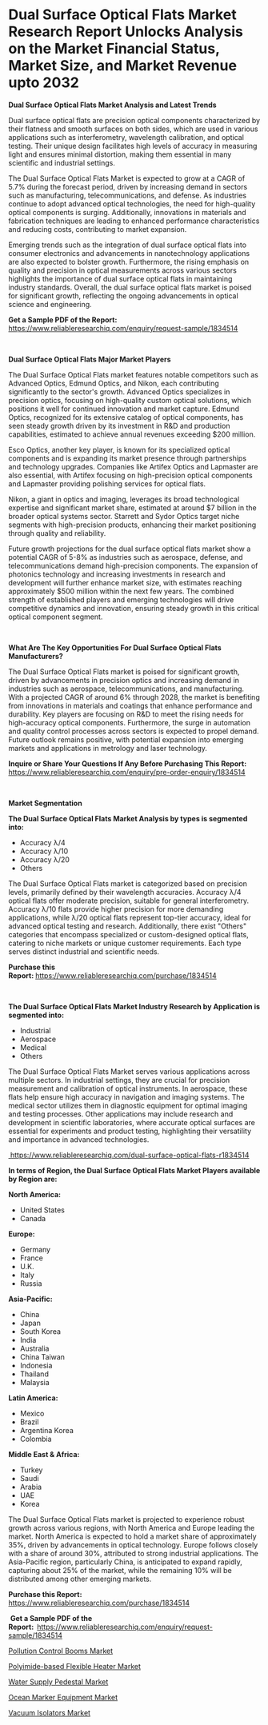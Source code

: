 <p><h1>Dual Surface Optical Flats Market Research Report Unlocks Analysis on the Market Financial Status, Market Size, and Market Revenue upto 2032</h1></p><p><strong>Dual Surface Optical Flats Market Analysis and Latest Trends</strong></p>
<p><p>Dual surface optical flats are precision optical components characterized by their flatness and smooth surfaces on both sides, which are used in various applications such as interferometry, wavelength calibration, and optical testing. Their unique design facilitates high levels of accuracy in measuring light and ensures minimal distortion, making them essential in many scientific and industrial settings.</p><p>The Dual Surface Optical Flats Market is expected to grow at a CAGR of 5.7% during the forecast period, driven by increasing demand in sectors such as manufacturing, telecommunications, and defense. As industries continue to adopt advanced optical technologies, the need for high-quality optical components is surging. Additionally, innovations in materials and fabrication techniques are leading to enhanced performance characteristics and reducing costs, contributing to market expansion. </p><p>Emerging trends such as the integration of dual surface optical flats into consumer electronics and advancements in nanotechnology applications are also expected to bolster growth. Furthermore, the rising emphasis on quality and precision in optical measurements across various sectors highlights the importance of dual surface optical flats in maintaining industry standards. Overall, the dual surface optical flats market is poised for significant growth, reflecting the ongoing advancements in optical science and engineering.</p></p>
<p><strong>Get a Sample PDF of the Report:&nbsp;</strong> <a href="https://www.reliableresearchiq.com/enquiry/request-sample/1834514?utm_campaign=1842&utm_medium=2&utm_source=Github&utm_content=ia&utm_term=12042025&utm_id=dual-surface-optical-flats">https://www.reliableresearchiq.com/enquiry/request-sample/1834514</a></p>
<p>&nbsp;</p>
<p><strong>Dual Surface Optical Flats Major Market Players</strong></p>
<p><p>The Dual Surface Optical Flats market features notable competitors such as Advanced Optics, Edmund Optics, and Nikon, each contributing significantly to the sector's growth. Advanced Optics specializes in precision optics, focusing on high-quality custom optical solutions, which positions it well for continued innovation and market capture. Edmund Optics, recognized for its extensive catalog of optical components, has seen steady growth driven by its investment in R&D and production capabilities, estimated to achieve annual revenues exceeding $200 million.</p><p>Esco Optics, another key player, is known for its specialized optical components and is expanding its market presence through partnerships and technology upgrades. Companies like Artifex Optics and Lapmaster are also essential, with Artifex focusing on high-precision optical components and Lapmaster providing polishing services for optical flats. </p><p>Nikon, a giant in optics and imaging, leverages its broad technological expertise and significant market share, estimated at around $7 billion in the broader optical systems sector. Starrett and Sydor Optics target niche segments with high-precision products, enhancing their market positioning through quality and reliability.</p><p>Future growth projections for the dual surface optical flats market show a potential CAGR of 5-8% as industries such as aerospace, defense, and telecommunications demand high-precision components. The expansion of photonics technology and increasing investments in research and development will further enhance market size, with estimates reaching approximately $500 million within the next few years. The combined strength of established players and emerging technologies will drive competitive dynamics and innovation, ensuring steady growth in this critical optical component segment.</p></p>
<p>&nbsp;</p>
<p><strong>What Are The Key Opportunities For Dual Surface Optical Flats Manufacturers?</strong></p>
<p><p>The Dual Surface Optical Flats market is poised for significant growth, driven by advancements in precision optics and increasing demand in industries such as aerospace, telecommunications, and manufacturing. With a projected CAGR of around 6% through 2028, the market is benefiting from innovations in materials and coatings that enhance performance and durability. Key players are focusing on R&D to meet the rising needs for high-accuracy optical components. Furthermore, the surge in automation and quality control processes across sectors is expected to propel demand. Future outlook remains positive, with potential expansion into emerging markets and applications in metrology and laser technology.</p></p>
<p><strong>Inquire or Share Your Questions If Any Before Purchasing This Report:</strong> <a href="https://www.reliableresearchiq.com/enquiry/pre-order-enquiry/1834514?utm_campaign=1842&utm_medium=2&utm_source=Github&utm_content=ia&utm_term=12042025&utm_id=dual-surface-optical-flats">https://www.reliableresearchiq.com/enquiry/pre-order-enquiry/1834514</a></p>
<p>&nbsp;</p>
<p><strong>Market Segmentation</strong></p>
<p><strong>The Dual Surface Optical Flats Market Analysis by types is segmented into:</strong></p>
<p><ul><li>Accuracy λ/4</li><li>Accuracy λ/10</li><li>Accuracy λ/20</li><li>Others</li></ul></p>
<p><p>The Dual Surface Optical Flats market is categorized based on precision levels, primarily defined by their wavelength accuracies. Accuracy λ/4 optical flats offer moderate precision, suitable for general interferometry. Accuracy λ/10 flats provide higher precision for more demanding applications, while λ/20 optical flats represent top-tier accuracy, ideal for advanced optical testing and research. Additionally, there exist "Others" categories that encompass specialized or custom-designed optical flats, catering to niche markets or unique customer requirements. Each type serves distinct industrial and scientific needs.</p></p>
<p><strong>Purchase this Report:&nbsp;</strong><a href="https://www.reliableresearchiq.com/purchase/1834514?utm_campaign=1842&utm_medium=2&utm_source=Github&utm_content=ia&utm_term=12042025&utm_id=dual-surface-optical-flats">https://www.reliableresearchiq.com/purchase/1834514</a></p>
<p>&nbsp;</p>
<p><strong>The Dual Surface Optical Flats Market Industry Research by Application is segmented into:</strong></p>
<p><ul><li>Industrial</li><li>Aerospace</li><li>Medical</li><li>Others</li></ul></p>
<p><p>The Dual Surface Optical Flats Market serves various applications across multiple sectors. In industrial settings, they are crucial for precision measurement and calibration of optical instruments. In aerospace, these flats help ensure high accuracy in navigation and imaging systems. The medical sector utilizes them in diagnostic equipment for optimal imaging and testing processes. Other applications may include research and development in scientific laboratories, where accurate optical surfaces are essential for experiments and product testing, highlighting their versatility and importance in advanced technologies.</p></p>
<p><a href="https://www.reliableresearchiq.com/dual-surface-optical-flats-r1834514?utm_campaign=1842&utm_medium=2&utm_source=Github&utm_content=ia&utm_term=12042025&utm_id=dual-surface-optical-flats">&nbsp;https://www.reliableresearchiq.com/dual-surface-optical-flats-r1834514</a></p>
<p><strong>In terms of Region, the Dual Surface Optical Flats Market Players available by Region are:</strong></p>
<p>
    <p> <strong> North America: </strong>
        <ul>
            <li>United States</li>
            <li>Canada</li>
        </ul>
        </p> 
    <p> <strong> Europe: </strong>
        <ul>
            <li>Germany</li>
            <li>France</li>
            <li>U.K.</li>
            <li>Italy</li>
            <li>Russia</li>
        </ul>
        </p> 
    <p> <strong> Asia-Pacific: </strong>
        <ul>
            <li>China</li>
            <li>Japan</li>
            <li>South Korea</li>
            <li>India</li>
            <li>Australia</li>
            <li>China Taiwan</li>
            <li>Indonesia</li>
            <li>Thailand</li>
            <li>Malaysia</li>
        </ul>
        </p> 
    <p> <strong> Latin America: </strong>
        <ul>
            <li>Mexico</li>
            <li>Brazil</li>
            <li>Argentina Korea</li>
            <li>Colombia</li>
        </ul>
        </p> 
    <p> <strong> Middle East & Africa: </strong>
        <ul>
            <li>Turkey</li>
            <li>Saudi</li>
            <li>Arabia</li>
            <li>UAE</li>
            <li>Korea</li>
        </ul>
    </p>
    </p>
<p><p>The Dual Surface Optical Flats market is projected to experience robust growth across various regions, with North America and Europe leading the market. North America is expected to hold a market share of approximately 35%, driven by advancements in optical technology. Europe follows closely with a share of around 30%, attributed to strong industrial applications. The Asia-Pacific region, particularly China, is anticipated to expand rapidly, capturing about 25% of the market, while the remaining 10% will be distributed among other emerging markets.</p></p>
<p><strong>Purchase this Report: </strong><a href="https://www.reliableresearchiq.com/purchase/1834514?utm_campaign=1842&utm_medium=2&utm_source=Github&utm_content=ia&utm_term=12042025&utm_id=dual-surface-optical-flats">https://www.reliableresearchiq.com/purchase/1834514</a></p>
<p>&nbsp;<strong>Get a Sample PDF of the Report:&nbsp;&nbsp;</strong><a href="https://www.reliableresearchiq.com/enquiry/request-sample/1834514?utm_campaign=1842&utm_medium=2&utm_source=Github&utm_content=ia&utm_term=12042025&utm_id=dual-surface-optical-flats">https://www.reliableresearchiq.com/enquiry/request-sample/1834514</a></p>
<p><strong></strong></p>
<p><p><a href="https://github.com/stephaniwo144/Market-Research-Report-List-1/blob/main/pollution-control-booms-market.md?utm_campaign=1842&utm_medium=2&utm_source=Github&utm_content=ia&utm_term=12042025&utm_id=dual-surface-optical-flats">Pollution Control Booms Market</a></p><p><a href="https://github.com/nathandecarvalho/Market-Research-Report-List-6/blob/main/polyimide-based-flexible-heater-market.md?utm_campaign=1842&utm_medium=2&utm_source=Github&utm_content=ia&utm_term=12042025&utm_id=dual-surface-optical-flats">Polyimide-based Flexible Heater Market</a></p><p><a href="https://github.com/ParvinKhatun77/Market-Research-Report-List-2/blob/main/water-supply-pedestal-market.md?utm_campaign=1842&utm_medium=2&utm_source=Github&utm_content=ia&utm_term=12042025&utm_id=dual-surface-optical-flats">Water Supply Pedestal Market</a></p><p><a href="https://github.com/abbislposival/Market-Research-Report-List-2/blob/main/ocean-marker-equipment-market.md?utm_campaign=1842&utm_medium=2&utm_source=Github&utm_content=ia&utm_term=12042025&utm_id=dual-surface-optical-flats">Ocean Marker Equipment Market</a></p><p><a href="https://github.com/DixieGrimes/Market-Research-Report-List-2/blob/main/vacuum-isolators-market.md?utm_campaign=1842&utm_medium=2&utm_source=Github&utm_content=ia&utm_term=12042025&utm_id=dual-surface-optical-flats">Vacuum Isolators Market</a></p></p>